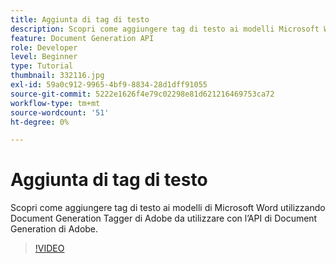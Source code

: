 ```yaml
---
title: Aggiunta di tag di testo
description: Scopri come aggiungere tag di testo ai modelli Microsoft Word utilizzando Document Generation Tagger di Adobe da utilizzare con l’API di Document Generation di Adobe
feature: Document Generation API
role: Developer
level: Beginner
type: Tutorial
thumbnail: 332116.jpg
exl-id: 59a0c912-9965-4bf9-8834-28d1dff91055
source-git-commit: 5222e1626f4e79c02298e81d621216469753ca72
workflow-type: tm+mt
source-wordcount: '51'
ht-degree: 0%

---
```


# Aggiunta di tag di testo

Scopri come aggiungere tag di testo ai modelli di Microsoft Word utilizzando Document Generation Tagger di Adobe da utilizzare con l’API di Document Generation di Adobe.

>[!VIDEO](https://video.tv.adobe.com/v/332116?hidetitle=true)
